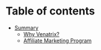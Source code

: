 # Table of contents

* [Summary](README.md)
  * [Why Venatrix?](summary/why-venatrix.md)
  * [Affiliate Marketing Program](summary/affiliate-marketing-program.md)
